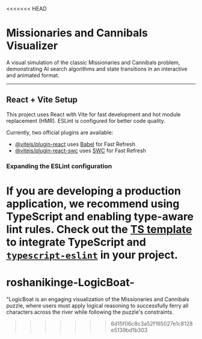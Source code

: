 <<<<<<< HEAD
# Missionaries and Cannibals Visualizer

A visual simulation of the classic Missionaries and Cannibals problem, demonstrating AI search algorithms and state transitions in an interactive and animated format.

---

## React + Vite Setup

This project uses React with Vite for fast development and hot module replacement (HMR). ESLint is configured for better code quality.

Currently, two official plugins are available:

- [@vitejs/plugin-react](https://github.com/vitejs/vite-plugin-react/blob/main/packages/plugin-react/README.md) uses [Babel](https://babeljs.io/) for Fast Refresh
- [@vitejs/plugin-react-swc](https://github.com/vitejs/vite-plugin-react-swc) uses [SWC](https://swc.rs/) for Fast Refresh

### Expanding the ESLint configuration

If you are developing a production application, we recommend using TypeScript and enabling type-aware lint rules. Check out the [TS template](https://github.com/vitejs/vite/tree/main/packages/create-vite/template-react-ts) to integrate TypeScript and [`typescript-eslint`](https://typescript-eslint.io) in your project.
=======
# roshanikinge-LogicBoat-
"LogicBoat is an engaging visualization of the Missionaries and Cannibals puzzle, where users must apply logical reasoning to successfully ferry all characters across the river while following the puzzle's constraints.
>>>>>>> 6d15f06c8c3a52f165027e1c8128e5139bd1b303
